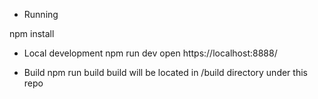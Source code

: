* Running 

npm install

* Local development
npm run dev
open https://localhost:8888/

* Build 
npm run build 
build will be located in /build directory under this repo

